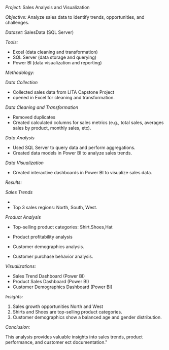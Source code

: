 

*Project:* Sales Analysis and Visualization

*Objective:* Analyze sales data to identify trends, opportunities, and challenges.

*Dataset:* SalesData (SQL Server)

*Tools:*

- Excel (data cleaning and transformation)
- SQL Server (data storage and querying)
- Power BI (data visualization and reporting)

*Methodology:*

*Data Collection*

- Collected sales data from LITA Capstone Project
- opened in Excel for cleaning and transformation.

*Data Cleaning and Transformation*
- Removed duplicates
- Created calculated columns for
sales metrics (e.g., total sales, averages sales by product, monthly sales, etc).

*Data Analysis*

- Used SQL Server to query data and perform aggregations.
- Created data models in Power BI to analyze sales trends.

*Data Visualization*

- Created interactive dashboards in Power BI to visualize sales data.

*Results:*


*Sales Trends*

- 
- Top 3 sales regions: North, South, 
West.

*Product Analysis*

- Top-selling product categories: 
Shirt.Shoes,Hat
- Product profitability analysis

- Customer demographics analysis.
- Customer purchase behavior analysis.

*Visualizations:*


- Sales Trend Dashboard (Power BI)
- Product Sales Dashboard (Power BI)
- Customer Demographics Dashboard (Power BI)

*Insights:*

1. Sales growth opportunities 
 North and West
2. Shirts and Shoes are top-selling product categories.
3. Customer demographics show a balanced age and gender distribution.

*Conclusion:*

This analysis provides valuable 
insights into sales trends, product performance, and customer ect documentation."
